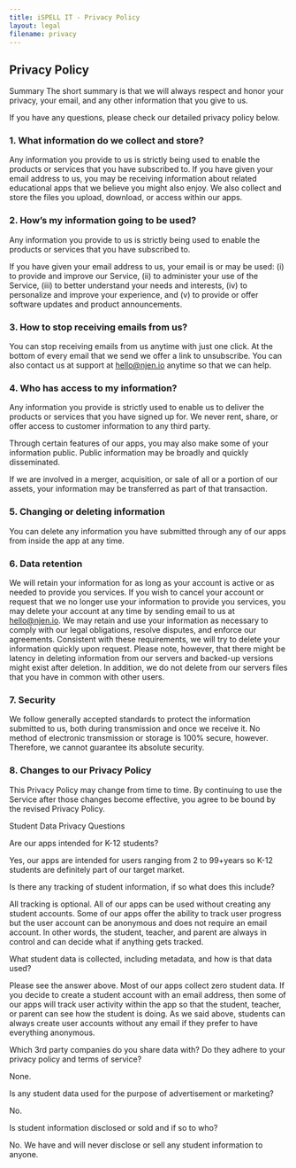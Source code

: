 ```yaml
---
title: iSPELL IT - Privacy Policy
layout: legal
filename: privacy
--- 
```



Privacy Policy
--------------

Summary
The short summary is that we will always respect and honor your privacy, your email, and any other information that you give to us.


If you have any questions, please check our detailed privacy policy below.

### 1\. What information do we collect and store?

Any information you provide to us is strictly being used to enable the products or services that you have subscribed to. If you have given your email address to us, you may be receiving information about related educational apps that we believe you might also enjoy. We also collect and store the files you upload, download, or access within our apps.

### 2\. How’s my information going to be used?

Any information you provide to us is strictly being used to enable the products or services that you have subscribed to.

If you have given your email address to us, your email is or may be used: (i) to provide and improve our Service, (ii) to administer your use of the Service, (iii) to better understand your needs and interests, (iv) to personalize and improve your experience, and (v) to provide or offer software updates and product announcements.

### 3\. How to stop receiving emails from us?

You can stop receiving emails from us anytime with just one click. At the bottom of every email that we send we offer a link to unsubscribe. You can also contact us at support at hello@njen.io anytime so that we can help.

### 4\. Who has access to my information?

Any information you provide is strictly used to enable us to deliver the products or services that you have signed up for. We never rent, share, or offer access to customer information to any third party.

Through certain features of our apps, you may also make some of your information public. Public information may be broadly and quickly disseminated.

If we are involved in a merger, acquisition, or sale of all or a portion of our assets, your information may be transferred as part of that transaction.

### 5\. Changing or deleting information

You can delete any information you have submitted through any of our apps from inside the app at any time.

### 6\. Data retention

We will retain your information for as long as your account is active or as needed to provide you services. If you wish to cancel your account or request that we no longer use your information to provide you services, you may delete your account at any time by sending email to us at hello@njen.io. We may retain and use your information as necessary to comply with our legal obligations, resolve disputes, and enforce our agreements. Consistent with these requirements, we will try to delete your information quickly upon request. Please note, however, that there might be latency in deleting information from our servers and backed-up versions might exist after deletion. In addition, we do not delete from our servers files that you have in common with other users.

### 7\. Security

We follow generally accepted standards to protect the information submitted to us, both during transmission and once we receive it. No method of electronic transmission or storage is 100% secure, however. Therefore, we cannot guarantee its absolute security.

### 8\. Changes to our Privacy Policy

This Privacy Policy may change from time to time. By continuing to use the Service after those changes become effective, you agree to be bound by the revised Privacy Policy.

Student Data Privacy Questions

Are our apps intended for K-12 students?

Yes, our apps are intended for users ranging from 2 to 99+years so K-12 students are definitely part of our target market. 

Is there any tracking of student information, if so what does this include?

All tracking is optional.  All of our apps can be used without creating any student accounts.  Some of our apps offer the ability to track user progress but the user account can be anonymous and does not require an email account.  In other words, the student, teacher, and parent are always in control and can decide what if anything gets tracked.

What student data is collected, including metadata, and how is that data used?

Please see the answer above.  Most of our apps collect zero student data.  If you decide to create a student account with an email address, then some of our apps will track user activity within the app so that the student, teacher, or parent can see how the student is doing.  As we said above, students can always create user accounts without any email if they prefer to have everything anonymous.  

Which 3rd party companies do you share data with? Do they adhere to your privacy policy and terms of service?

None.  

Is any student data used for the purpose of advertisement or marketing?

No.

Is student information disclosed or sold and if so to who?

No. We have and will never disclose or sell any student information to anyone.